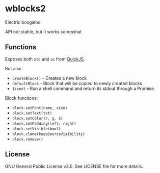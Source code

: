 # wblocks2

Electric boogaloo

API not stable, but it works somewhat

## Functions

Exposes both `std` and `os` from [QuickJS](https://bellard.org/quickjs/quickjs.html#Standard-library).

But also

- `createBlock()` - Creates a new block
- `defaultBlock` - Block that will be copied to newly created blocks
- `$(cmd)` - Run a shell command and return its stdout through a Promise.

Block functions:
  - `block.setFont(name, size)`
  - `block.setText(txt)`
  - `block.setColor(r, g, b)`
  - `block.setPadding(left, right)`
  - `block.setVisible(bool)`
  - `block.clone(keepSourceVisibility)`
  - `block.remove()`

## License

GNU General Public License v3.0. See LICENSE file for more details.
